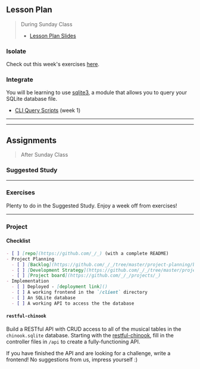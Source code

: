 

## Lesson Plan

> During Sunday Class
> - [Lesson Plan Slides](https://hackyourfuture.be/databases/week-1)

### Isolate
Check out this week's exercises [here](../isolate/week-1/EXERCISES.md).

### Integrate

You will be learning to use [sqlite3](https://github.com/mapbox/node-sqlite3/wiki/API), a module that allows you to query your SQLite database file.

- [CLI Query Scripts](../integrate/cli-query-scripts-week-1) (week 1)

---
---

## Assignments

> After Sunday Class

### Suggested Study

---

### Exercises

Plenty to do in the Suggested Study.  Enjoy a week off from exercises!

---

### Project

#### Checklist

```md
- [ ] [repo](https://github.com/_/_) (with a complete README)
- Project Planning
  - [ ] [Backlog](https://github.com/_/_/tree/master/project-planning/backlog.md)
  - [ ] [Development Strategy](https://github.com/_/_/tree/master/project-planning/development-strategy.md)
  - [ ] [Project board](https://github.com/_/_/projects/_)
- Implementation
  - [ ] Deployed - [deployment link]()
  - [ ] A working frontend in the `/client` directory
  - [ ] An SQLite database
  - [ ] A working API to access the the database
```


#### `restful-chinook`

Build a RESTful API with CRUD access to all of the musical tables in the `chinook.sqlite` database. Starting with the [restful-chinook](https://github.com/HackYourFutureBelgium/restful-chinook), fill in the controller files in `/api` to create a fully-functioning API.

If you have finished the API and are looking for a challenge, write a frontend!  No suggestions from us, impress yourself :)
